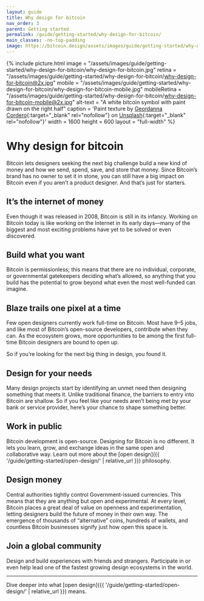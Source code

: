 ```yaml
---
layout: guide
title: Why design for bitcoin
nav_order: 3
parent: Getting started
permalink: /guide/getting-started/why-design-for-bitcoin/
main_classes: -no-top-padding
image: https://bitcoin.design/assets/images/guide/getting-started/why-design-for-bitcoin/why-design-for-bitcoin-preview.jpg
---
```


<!--

Editor's notes

Frames the role and activity of design in the bitcoin ecosystem, and how
it is unique and interesting compared to other areas of design. This should
strike a good balance between highlighting exciting opportunities and the
reality of contributing.

Illustration sources

- https://www.figma.com/file/qzvCvqhSRx3Jq8aywaSjlr/Bitcoin-Design-Guide-Illustrations-CO?node-id=257%3A3260

-->

{% include picture.html
   image = "/assets/images/guide/getting-started/why-design-for-bitcoin/why-design-for-bitcoin.jpg"
   retina = "/assets/images/guide/getting-started/why-design-for-bitcoin/why-design-for-bitcoin@2x.jpg"
   mobile = "/assets/images/guide/getting-started/why-design-for-bitcoin/why-design-for-bitcoin-mobile.jpg"
   mobileRetina = "/assets/images/guide/getting-started/why-design-for-bitcoin/why-design-for-bitcoin-mobile@2x.jpg"
   alt-text = "A white bitcoin symbol with paint drawn on the right half"
   caption = 'Paint texture by [Geordanna Cordero](https://unsplash.com/@geordannatheartist){:target="_blank" rel="nofollow"} on [Unsplash](https://unsplash.com){:target="_blank" rel="nofollow"}'
   width = 1600
   height = 600
   layout = "full-width"
%}

# Why design for bitcoin

Bitcoin lets designers seeking the next big challenge build a new kind of money and how we send, spend, save, and store that money. Since Bitcoin’s brand has no owner to set it in stone, you can still have a big impact on Bitcoin even if you aren’t a product designer. And that’s just for starters.

## It’s the internet of money

Even though it was released in 2008, Bitcoin is still in its infancy. Working on Bitcoin today is like working on the Internet in its early days—many of the biggest and most exciting problems have yet to be solved or even discovered.

## Build what you want

Bitcoin is permissionless; this means that there are no individual, corporate, or governmental gatekeepers deciding what’s allowed, so anything that you build has the potential to grow beyond what even the most well-funded can imagine.

## Blaze trails one pixel at a time

Few open designers currently work full-time on Bitcoin. Most have 9–5 jobs, and like most of Bitcoin’s open-source developers, contribute when they can. As the ecosystem grows, more opportunities to be among the first full-time Bitcoin designers are bound to open up.

So if you’re looking for the next big thing in design, you found it.

## Design for your needs

Many design projects start by identifying an unmet need then designing something that meets it. Unlike traditional finance, the barriers to entry into Bitcoin are shallow. So if you feel like your needs aren’t being met by your bank or service provider, here’s your chance to shape something better.

## Work in public

Bitcoin development is open-source. Designing for Bitcoin is no different. It lets you learn, grow, and exchange ideas in the same open and collaborative way. Learn out more about the [open design]({{ '/guide/getting-started/open-design/' | relative_url }}) philosophy.

## Design money

Central authorities tightly control Government-issued currencies. This means that they are anything but open and experimental. At every level, Bitcoin places a great deal of value on openness and experimentation, letting designers build the future of money in their own way. The emergence of thousands of “alternative” coins, hundreds of wallets, and countless Bitcoin businesses signify just how open this space is.

## Join a global community

Design and build experiences with friends and strangers. Participate in or even help lead one of the fastest growing design ecosystems in the world.

---

Dive deeper into what [open design]({{ '/guide/getting-started/open-design/' | relative_url }}) means.
